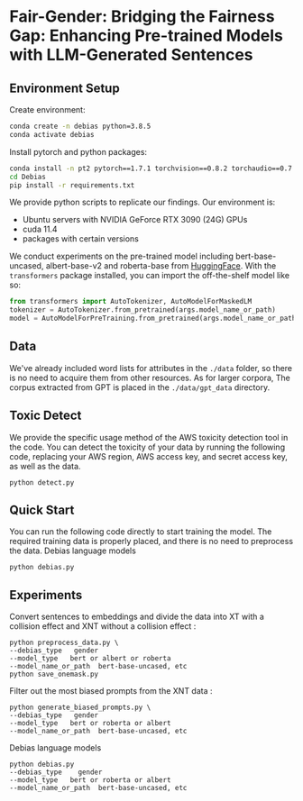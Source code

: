 # Fair-Gender: Bridging the Fairness Gap: Enhancing Pre-trained Models with LLM-Generated Sentences 


## Environment Setup

Create environment:

```bash
conda create -n debias python=3.8.5
conda activate debias
```
Install pytorch and python packages:

```bash
conda install -n pt2 pytorch==1.7.1 torchvision==0.8.2 torchaudio==0.7.2 cudatoolkit=11.0 -c pytorch
cd Debias
pip install -r requirements.txt
```

We provide python scripts to replicate our findings. Our environment is:

* Ubuntu servers with NVIDIA GeForce RTX 3090 (24G) GPUs
* cuda 11.4
* packages with certain versions

We conduct experiments on the pre-trained model including bert-base-uncased, albert-base-v2 and roberta-base from [HuggingFace](https://huggingface.co/).
With the `transformers` package installed, you can import the off-the-shelf model like so: 
```python
from transformers import AutoTokenizer, AutoModelForMaskedLM
tokenizer = AutoTokenizer.from_pretrained(args.model_name_or_path)
model = AutoModelForPreTraining.from_pretrained(args.model_name_or_path)
```

## Data

We've already included word lists for attributes in the `./data` folder, so there is no need to acquire them from other resources. As for larger corpora, The corpus extracted from GPT is placed in the `./data/gpt_data` directory.

## Toxic Detect

We provide the specific usage method of the AWS toxicity detection tool in the code. You can detect the toxicity of your data by running the following code, replacing your AWS region, AWS access key, and secret access key, as well as the data.
```
python detect.py

```

## Quick Start

You can run the following code directly to start training the model. The required training data is properly placed, and there is no need to preprocess the data.
Debias language models 
```
python debias.py

```

## Experiments

Convert sentences to embeddings and divide the data into XT with a collision effect and XNT without a collision effect :

```
python preprocess_data.py \
--debias_type   gender
--model_type   bert or albert or roberta
--model_name_or_path  bert-base-uncased, etc
python save_onemask.py

```
Filter out the most biased prompts from the XNT data :

```
python generate_biased_prompts.py \
--debias_type   gender
--model_type   bert or roberta or albert
--model_name_or_path  bert-base-uncased, etc

```
Debias language models 
```
python debias.py
--debias_type    gender
--model_type   bert or roberta or albert
--model_name_or_path  bert-base-uncased, etc
```

